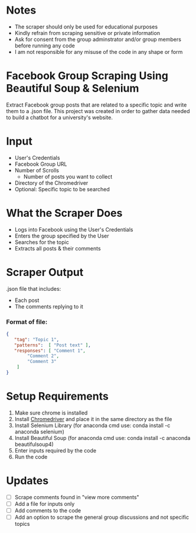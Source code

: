 
# Notes
  - The scraper should only be used for educational purposes
  - Kindly refrain from scraping sensitive or private information
  - Ask for consent from the group adminstrator and/or group members before running any code
  - I am not responsible for any misuse of the code in any shape or form

# Facebook Group Scraping Using Beautiful Soup & Selenium 
Extract Facebook group posts that are related to a specific topic and write them to a .json file.
This project was created in order to gather data needed to build a chatbot for a university's website.

# Input
  - User's Credentials
  - Facebook Group URL
  - Number of Scrolls 
    - Number of posts you want to collect
  - Directory of the Chromedriver
  - Optional: Specific topic to be searched
  
# What the Scraper Does
  - Logs into Facebook using the User's Credentials
  - Enters the group specified by the User
  - Searches for the topic
  - Extracts all posts & their comments 

# Scraper Output
.json file that includes: <br/>
  - Each post <br/>
  - The comments replying to it

### Format of file:
```.json
{ 
   "tag": "Topic 1",
   "patterns":  [ "Post text" ],
   "responses": [ "Comment 1", 
        "Comment 2",
        "Comment 3"  
    ]
}
```

# Setup Requirements
 1. Make sure chrome is installed
 2. Install [Chromedriver](https://chromedriver.storage.googleapis.com/index.html?path=95.0.4638.54/) and place it in the same directory as the file
 3. Install Selenium Library (for anaconda cmd use: conda install -c anaconda selenium)
 4. Install Beautiful Soup (for anaconda cmd use: conda install -c anaconda beautifulsoup4)
 5. Enter inputs required by the code
 6. Run the code


# Updates
- [ ] Scrape comments found in "view more comments"
- [ ] Add a file for inputs only
- [ ] Add comments to the code
- [ ] Add an option to scrape the general group discussions and not specific topics
